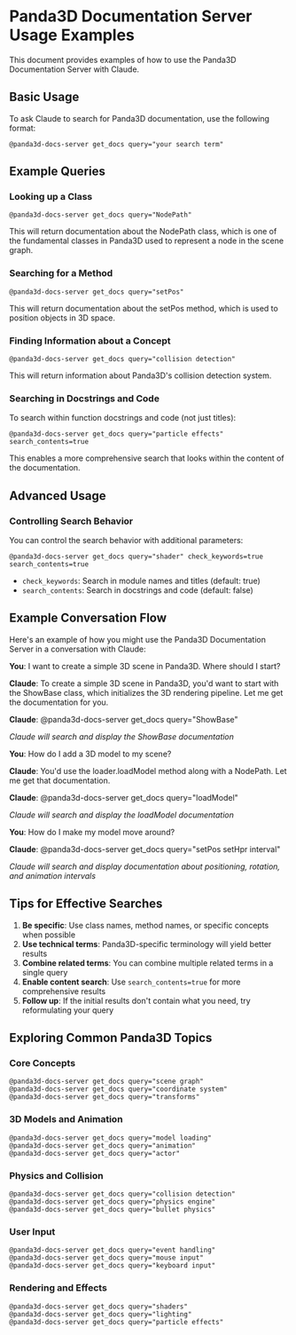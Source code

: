 # Panda3D Documentation Server Usage Examples

This document provides examples of how to use the Panda3D Documentation Server with Claude.

## Basic Usage

To ask Claude to search for Panda3D documentation, use the following format:

```
@panda3d-docs-server get_docs query="your search term"
```

## Example Queries

### Looking up a Class

```
@panda3d-docs-server get_docs query="NodePath"
```

This will return documentation about the NodePath class, which is one of the fundamental classes in Panda3D used to represent a node in the scene graph.

### Searching for a Method

```
@panda3d-docs-server get_docs query="setPos"
```

This will return documentation about the setPos method, which is used to position objects in 3D space.

### Finding Information about a Concept

```
@panda3d-docs-server get_docs query="collision detection"
```

This will return information about Panda3D's collision detection system.

### Searching in Docstrings and Code

To search within function docstrings and code (not just titles):

```
@panda3d-docs-server get_docs query="particle effects" search_contents=true
```

This enables a more comprehensive search that looks within the content of the documentation.

## Advanced Usage

### Controlling Search Behavior

You can control the search behavior with additional parameters:

```
@panda3d-docs-server get_docs query="shader" check_keywords=true search_contents=true
```

- `check_keywords`: Search in module names and titles (default: true)
- `search_contents`: Search in docstrings and code (default: false)

## Example Conversation Flow

Here's an example of how you might use the Panda3D Documentation Server in a conversation with Claude:

**You**: I want to create a simple 3D scene in Panda3D. Where should I start?

**Claude**: To create a simple 3D scene in Panda3D, you'd want to start with the ShowBase class, which initializes the 3D rendering pipeline. Let me get the documentation for you.

**Claude**: @panda3d-docs-server get_docs query="ShowBase"

*Claude will search and display the ShowBase documentation*

**You**: How do I add a 3D model to my scene?

**Claude**: You'd use the loader.loadModel method along with a NodePath. Let me get that documentation.

**Claude**: @panda3d-docs-server get_docs query="loadModel"

*Claude will search and display the loadModel documentation*

**You**: How do I make my model move around?

**Claude**: @panda3d-docs-server get_docs query="setPos setHpr interval"

*Claude will search and display documentation about positioning, rotation, and animation intervals*

## Tips for Effective Searches

1. **Be specific**: Use class names, method names, or specific concepts when possible
2. **Use technical terms**: Panda3D-specific terminology will yield better results
3. **Combine related terms**: You can combine multiple related terms in a single query
4. **Enable content search**: Use `search_contents=true` for more comprehensive results
5. **Follow up**: If the initial results don't contain what you need, try reformulating your query

## Exploring Common Panda3D Topics

### Core Concepts

```
@panda3d-docs-server get_docs query="scene graph"
@panda3d-docs-server get_docs query="coordinate system"
@panda3d-docs-server get_docs query="transforms"
```

### 3D Models and Animation

```
@panda3d-docs-server get_docs query="model loading"
@panda3d-docs-server get_docs query="animation"
@panda3d-docs-server get_docs query="actor"
```

### Physics and Collision

```
@panda3d-docs-server get_docs query="collision detection"
@panda3d-docs-server get_docs query="physics engine"
@panda3d-docs-server get_docs query="bullet physics"
```

### User Input

```
@panda3d-docs-server get_docs query="event handling"
@panda3d-docs-server get_docs query="mouse input"
@panda3d-docs-server get_docs query="keyboard input"
```

### Rendering and Effects

```
@panda3d-docs-server get_docs query="shaders"
@panda3d-docs-server get_docs query="lighting"
@panda3d-docs-server get_docs query="particle effects"
```

